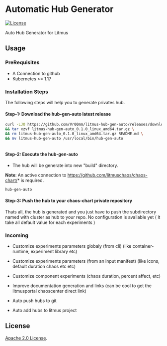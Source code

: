 # Automatic Hub Generator

[![License](https://img.shields.io/badge/License-Apache%202.0-blue.svg)](https://opensource.org/licenses/Apache-2.0)

Auto Hub Generator for Litmus
## Usage

### PreRequisites

- A Connection to github
- Kubernetes >= 1.17

### Installation Steps

The following steps will help you to generate privates hub.

#### Step-1: Download the hub-gen-auto latest release

```bash
curl -LJO https://github.com/Vr00mm/litmus-hub-gen-auto/releases/download/v0.1.0/litmus-hub-gen-auto_0.1.0_linux_amd64.tar.gz \
&& tar xzvf litmus-hub-gen-auto_0.1.0_linux_amd64.tar.gz \
&& rm litmus-hub-gen-auto_0.1.0_linux_amd64.tar.gz README.md \
&& mv litmus-hub-gen-auto /usr/local/bin/hub-gen-auto
 
```

#### Step-2: Execute the hub-gen-auto

- The hub will be generate into new "build" directory.

**Note**: An active connection to https://github.com/litmuschaos/chaos-chart/* is required.

```bash
hub-gen-auto
```

#### Step-3: Push the hub to your chaos-chart private repository

Thats all, the hub is generated and you just have to push the subdirectory named with cluster as hub to your repo.
No configuration is available yet ( it take all default value for each experiments )

### Incoming

- Customize experiments parameters globaly (from cli) (like container-runtime, experiment library etc)
- Customize experiments parameters (from an input manifest) (like icons, default duration chaos etc etc)
- Customize component experiments (chaos duration, percent affect, etc)

- Improve documentation generation and links (can be cool to get the litmusportal chaoscenter direct link)
- Auto push hubs to git
- Auto add hubs to litmus project

## License

[Apache 2.0 License](./LICENSE).
